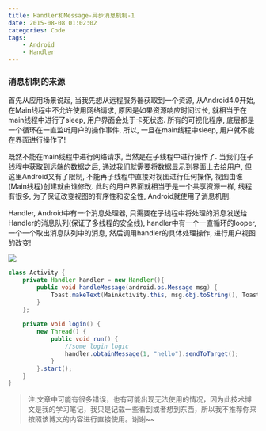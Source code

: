 ```yaml
---
title: Handler和Message-异步消息机制-1
date: 2015-08-08 01:02:02
categories: Code
tags:
	- Android
	- Handler
---
```


### 消息机制的来源

首先从应用场景说起, 当我先想从远程服务器获取到一个资源, 从Android4.0开始, 在Main线程中不允许使用网络请求, 原因是如果资源响应时间过长, 就相当于在main线程中进行了sleep, 用户界面会处于卡死状态. 所有的可视化程序, 底层都是一个循环在一直监听用户的操作事件, 所以, 一旦在main线程中sleep, 用户就不能在界面进行操作了!

<!--more-->

既然不能在main线程中进行网络请求, 当然是在子线程中进行操作了. 当我们在子线程中获取到远端的数据之后, 通过我们就需要将数据显示到界面上去给用户, 但这里Android又有了限制, 不能再子线程中直接对视图进行任何操作, 视图由谁(Main线程)创建就由谁修改. 此时的用户界面就相当于是一个共享资源一样, 线程有很多, 为了保证改变视图的有序性和安全性, Android就使用了消息机制.

Handler, Android中有一个消息处理器, 只需要在子线程中将处理的消息发送给Handler的消息队列(保证了多线程的安全线), handler中有一个一直循环的looper, 一个一个取出消息队列中的消息, 然后调用handler的具体处理操作, 进行用户视图的改变!

![](http://77fzuw.com1.z0.glb.clouddn.com/252-Handler-%E6%B6%88%E6%81%AF%E6%9C%BA%E5%88%B6.png)

```java
class Activity {
    private Handler handler = new Handler(){
        public void handleMessage(android.os.Message msg) {
            Toast.makeText(MainActivity.this, msg.obj.toString(), Toast.LENGTH_SHORT).show();
        }
    };
    
    private void login() {
        new Thread() {
            public void run() {
                //some login logic
                handler.obtainMessage(1, "hello").sendToTarget();
            }
        }.start();
    }
}
```

> 注:文章中可能有很多错误，也有可能出现无法使用的情况，因为此技术博文是我的学习笔记，我只是记载一些看到或者想到东西，所以我不推荐你来按照该博文的内容进行直接使用。谢谢~~